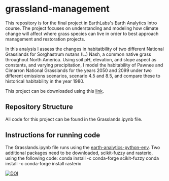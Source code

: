 # grassland-management
This repository is for the final project in EarthLabs's Earth Analytics Intro course. The project focuses on understanding and modeling how climate change will affect where grass species can live in order to best approach management and restoration projects. 

In this analysis I assess the changes in habitatbility of two different National Grasslands for Sorghastrum nutans (L.) Nash, a common native grass throughout North America. Using soil pH, elevation, and slope aspect as constants, and varying precipitation, I model the habitability of Pawnee and Cimarron National Grasslands for the years 2050 and 2099 under two different emissions scenarios, scenario 4.5 and 8.5, and compare these to historical habitability in the year 1980.

This project can be downloaded using this [link](https://alexiemillikin.github.io/grassland-management//Grasslands.ipynb).

## Repository Structure
All code for this project can be found in the Grasslands.ipynb file.

## Instructions for running code
The Grasslands.ipynb file runs using the [earth-analytics-python-env](https://github.com/earthlab/earth-analytics-python-env/blob/main/environment.yml). Two additional packages need to be downloaded, scikit-fuzzy and rasterio, using the following code:
conda install -c conda-forge scikit-fuzzy
conda install -c conda-forge install rasterio

[![DOI](https://zenodo.org/badge/726177777.svg)](https://zenodo.org/doi/10.5281/zenodo.10399407)

